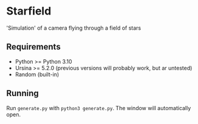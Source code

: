 # Starfield
 'Simulation' of a camera flying through a field of stars

## Requirements
 - Python >= Python 3.10
 - Ursina >= 5.2.0 (previous versions will probably work, but ar untested)
 - Random (built-in)
 
## Running
 Run `generate.py` with `python3 generate.py`. The window will automatically open.
